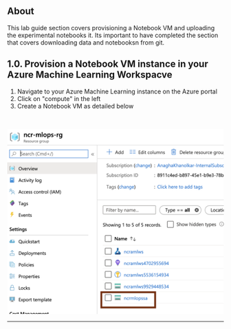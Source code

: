 ## About
This lab guide section covers provisioning a Notebook VM and uploading the experimental notebooks it.  Its important to have completed the section that covers downloading data and notebooksn from git.
<br>

## 1.0. Provision a Notebook VM instance in your Azure Machine Learning Workspacve
1. Navigate to your Azure Machine Learning instance on the Azure portal
2. Click on "compute" in the left 
3. Create a Notebook VM as detailed below
<br>

![ujn-1](../images/0001-load-data-1.png)
<br>
<hr>
<br>

